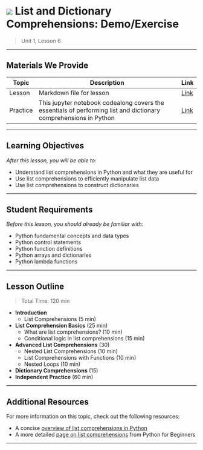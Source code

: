 <!--
Questions? Comments?:
1. Log an issue to this repo to alert us of a problem.
2. Suggest an edit yourself by forking this repo, making edits, and submitting a pull request with your changes back to our master branch.
3. Reach out to the data team on Slack and share your thoughts!
-->

# ![](https://ga-dash.s3.amazonaws.com/production/assets/logo-9f88ae6c9c3871690e33280fcf557f33.png) List and Dictionary Comprehensions: Demo/Exercise

> Unit 1, Lesson 6

<!--- Unit and Lesson or sequence information. This template is an instructor-facing description of lesson contents. Students who fork these repos may also be able to view. --->

---

## Materials We Provide

<!--- This section is a table of contents for the lesson. The table structure breaks down typical lesson resources into types, distinguishing between lesson notebooks and other supporting materials. Note that the table below demonstrates the total possible range of materials; most lessons won't require all of the categories below. Also note that every item in the repo should get its own line and link, like the example shown for data. --->

| Topic | Description | Link |
| --- | --- | --- |
| Lesson | Markdown file for lesson | [Link](./LESSON.md)
| Practice | This jupyter notebook codealong covers the essentials of performing list and dictionary comprehensions in Python | [Link](./practice/list-dictionary-comprehensions-demo.ipynb)|

---

## Learning Objectives

<!--- This section lists the learning objectives of the lesson. For information on how to write clear learning objectives, see: http://ii.library.jhu.edu/2016/07/20/writing-effective-learning-objectives/ --->

*After this lesson, you will be able to:*

- Understand list comprehensions in Python and what they are useful for
- Use list comprehensions to efficiently manipulate list data
- Use list comprehensions to construct dictionaries

---

## Student Requirements

<!--- This section explains the relevant prerequisites; in other words, what do students need to know to be able to benefit and perform the tasks required in this lesson? This includes lists of skills or prior learning objectives --->

*Before this lesson, you should already be familiar with:*

- Python fundamental concepts and data types
- Python control statements
- Python function definitions
- Python arrays and dictionaries
- Python lambda functions

---

## Lesson Outline

<!--- This section outlines the lesson plan with relevant sections and subsections, providing both the total time required as well as suggestions for timing in each subsection --->

> Total Time: 120 min

- **Introduction**
  - List Comprehensions (5 min)
- **List Comprehension Basics** (25 min)
  - What are list comprehensions? (10 min)
  - Conditional logic in list comprehensions (15 min)
- **Advanced List Comprehensions** (30)
  - Nested List Comprehensions (10 min)
  - List Comprehensions with Functions (10 min)
  - Nested Loops (10 min)
- **Dictionary Comprehensions** (15)
- **Independent Practice** (60 min)

---

## Additional Resources

<!--- This section lists useful reference materials that can inform, extend, or deepen a student's understanding of the material. While this may seem like a "nice to have" feature, we normally see a range of advanced and remedial students in our classes. Curating these resources allows us to provide targeted materials and suggestions that instructors can use to support different student needs. --->

For more information on this topic, check out the following resources:

- A concise [overview of list comprehensions in Python](http://www.secnetix.de/olli/Python/list_comprehensions.hawk)
- A more detailed [page on list comprehensions](http://www.pythonforbeginners.com/basics/list-comprehensions-in-python) from Python for Beginners

---